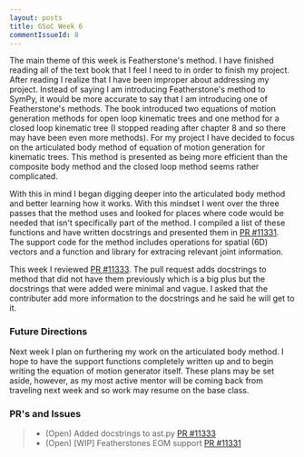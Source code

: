 ```yaml
---
layout: posts
title: GSoC Week 6
commentIssueId: 8
---
```


The main theme of this week is Featherstone's method. I have finished reading
all of the text book that I feel I need to in order to finish my project. After
reading I realize that I have been improper about addressing my project.
Instead of saying I am introducing Featherstone's method to SymPy, it would be
more accurate to say that I am introducing one of Featherstone's methods. The
book introduced two equations of motion generation methods for open loop
kinematic trees and one method for a closed loop kinematic tree (I stopped
reading after chapter 8 and so there may have been even more methods). For my
project I have decided to focus on the articulated body method of equation of
motion generation for kinematic trees. This method is presented as being more
efficient than the composite body method and the closed loop method seems
rather complicated.

With this in mind I began digging deeper into the articulated body method and
better learning how it works. With this mindset I went over the three passes
that the method uses and looked for places where code would be needed that
isn't specifically part of the method. I compiled a list of these functions and
have written docstrings and presented them in [PR
#11331](https://github.com/sympy/sympy/pull/11331). The support code for the
method includes operations for spatial (6D) vectors and a function and library
for extracing relevant joint information.

This week I reviewed [PR #11333](https://github.com/sympy/sympy/pull/11333).
The pull request adds docstrings to method that did not have them previously
which is a big plus but the docstrings that were added were minimal and vague.
I asked that the contributer add more information to the docstrings and he said
he will get to it.

### Future Directions

Next week I plan on furthering my work on the articulated body method. I hope
to have the support functions completely written up and to begin writing the
equation of motion generator itself. These plans may be set aside, however, as
my most active mentor will be coming back from traveling next week and so work
may resume on the base class.

### PR's and Issues

> - (Open) Added docstrings to ast.py [PR
    #11333](https://github.com/sympy/sympy/pull/11333)
> - (Open) [WIP] Featherstones EOM support [PR
    #11331](https://github.com/sympy/sympy/pull/11331)
